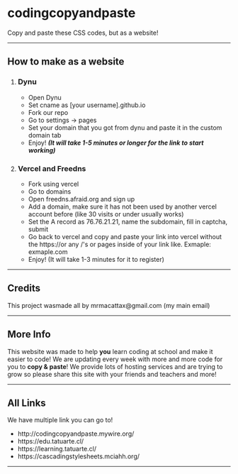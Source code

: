 # codingcopyandpaste
Copy and paste these CSS codes, but as a website!
<hr>
<h2>How to make as a website</h2>
<ol>
  <li>
    <h3>Dynu</h3>
    <ul>
      <li>Open Dynu</li>
      <li>Set cname as [your username].github.io</li>
      <li>Fork our repo</li>
      <li>Go to settings -> pages</li>
      <li>Set your domain that you got from dynu and paste it in the custom domain tab</li>
      <li>Enjoy! <b><i>(It will take 1-5 minutes or longer for the link to start working)</i></b></li>
    </ul>
  </li>
  <li>
    <h3>Vercel and Freedns</h3>
    <ul>
      <li>Fork using vercel</li>
      <li>Go to domains</li>
      <li>Open freedns.afraid.org and sign up</li>
      <li>Add a domain, make sure it has not been used by another vercel account before (like 30 visits or under usually works)</li>
      <li>Set the A record as 76.76.21.21, name the subdomain, fill in captcha, submit</li>
      <li>Go back to vercel and copy and paste your link into vercel without the https://or any /'s or pages inside of your link like.  Exmaple: exmaple.com</li>
      <li>Enjoy! (It will take 1-3 minutes for it to register)</li>
    </ul>
  </li>
</ol>
<hr>
<h2>Credits</h2>
<p>This project wasmade all by mrmacattax@gmail.com (my main email)</p>
<hr>
<h2>More Info</h2>
<p>This website was made to help <b>you</b> learn coding at school and make it easier to code! We are updating every week with more and more code for you to <b>copy & paste</b>! We provide lots of hosting services and are trying to grow so please share this site with your friends and teachers and more!</p>
<hr>
<h2>All Links</h2>
<p>We have multiple link you can go to!</p>
<ul>
  <li>http://codingcopyandpaste.mywire.org/</li>
  <li>https://edu.tatuarte.cl/</li>
  <li>https://learning.tatuarte.cl/</li>
  <li>https://cascadingstylesheets.mciahh.org/</li>
</ul>
<hr>
